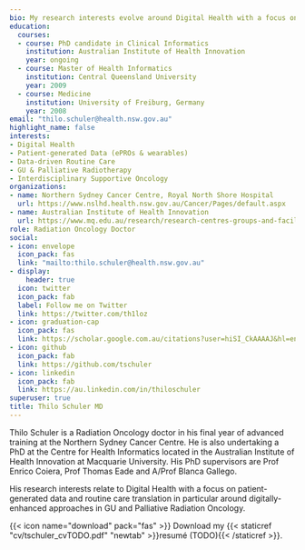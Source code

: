 ```yaml
---
bio: My research interests evolve around Digital Health with a focus on patient-generated data and routine care translation in particular around digitally-enhanced approaches in Genitourinary and Palliative Radiation Oncology.
education:
  courses:
  - course: PhD candidate in Clinical Informatics
    institution: Australian Institute of Health Innovation
    year: ongoing
  - course: Master of Health Informatics
    institution: Central Queensland University
    year: 2009
  - course: Medicine
    institution: University of Freiburg, Germany
    year: 2008
email: "thilo.schuler@health.nsw.gov.au"
highlight_name: false
interests:
- Digital Health
- Patient-generated Data (ePROs & wearables)
- Data-driven Routine Care
- GU & Palliative Radiotherapy
- Interdisciplinary Supportive Oncology
organizations:
- name: Northern Sydney Cancer Centre, Royal North Shore Hospital
  url: https://www.nslhd.health.nsw.gov.au/Cancer/Pages/default.aspx
- name: Australian Institute of Health Innovation
  url: https://www.mq.edu.au/research/research-centres-groups-and-facilities/healthy-people/centres/australian-institute-of-health-innovation/aihi-research-centres/health-informatics
role: Radiation Oncology Doctor
social:
- icon: envelope
  icon_pack: fas
  link: "mailto:thilo.schuler@health.nsw.gov.au"
- display:
    header: true
  icon: twitter
  icon_pack: fab
  label: Follow me on Twitter
  link: https://twitter.com/th1loz
- icon: graduation-cap
  icon_pack: fas
  link: https://scholar.google.com.au/citations?user=hiSI_CkAAAAJ&hl=en
- icon: github
  icon_pack: fab
  link: https://github.com/tschuler
- icon: linkedin
  icon_pack: fab
  link: https://au.linkedin.com/in/thiloschuler
superuser: true
title: Thilo Schuler MD
---
```


Thilo Schuler is a Radiation Oncology doctor in his final year of advanced training at the Northern Sydney Cancer Centre. He is also undertaking a PhD at the Centre for Health Informatics located in the Australian Institute of Health Innovation at Macquarie University. His PhD supervisors are Prof Enrico Coiera, Prof Thomas Eade and A/Prof Blanca Gallego.

His research interests relate to Digital Health with a focus on patient-generated data and routine care translation in particular around digitally-enhanced approaches in GU and Palliative Radiation Oncology.

{{< icon name="download" pack="fas" >}} Download my {{< staticref "cv/tschuler_cvTODO.pdf" "newtab" >}}resumé (TODO){{< /staticref >}}.
